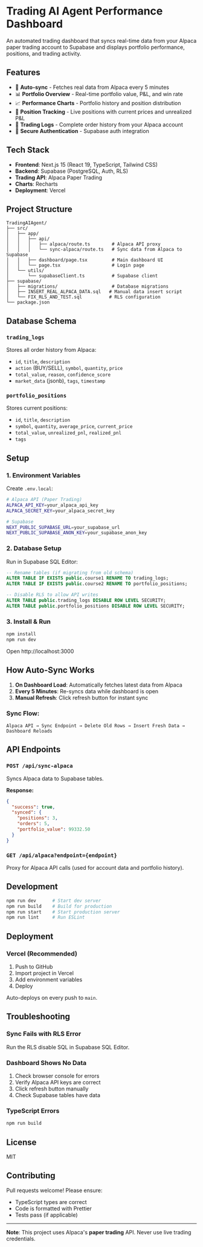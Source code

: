 # Trading AI Agent Performance Dashboard

An automated trading dashboard that syncs real-time data from your Alpaca paper trading account to Supabase and displays portfolio performance, positions, and trading activity.

## Features

- 🔄 **Auto-sync** - Fetches real data from Alpaca every 5 minutes
- 📊 **Portfolio Overview** - Real-time portfolio value, P&L, and win rate
- 📈 **Performance Charts** - Portfolio history and position distribution
- 💼 **Position Tracking** - Live positions with current prices and unrealized P&L
- 📝 **Trading Logs** - Complete order history from your Alpaca account
- 🔐 **Secure Authentication** - Supabase auth integration

## Tech Stack

- **Frontend**: Next.js 15 (React 19, TypeScript, Tailwind CSS)
- **Backend**: Supabase (PostgreSQL, Auth, RLS)
- **Trading API**: Alpaca Paper Trading
- **Charts**: Recharts
- **Deployment**: Vercel

## Project Structure

```
TradingAIAgent/
├── src/
│   ├── app/
│   │   ├── api/
│   │   │   ├── alpaca/route.ts        # Alpaca API proxy
│   │   │   └── sync-alpaca/route.ts   # Sync data from Alpaca to Supabase
│   │   ├── dashboard/page.tsx         # Main dashboard UI
│   │   └── page.tsx                   # Login page
│   └── utils/
│       └── supabaseClient.ts          # Supabase client
├── supabase/
│   ├── migrations/                    # Database migrations
│   ├── INSERT_REAL_ALPACA_DATA.sql   # Manual data insert script
│   └── FIX_RLS_AND_TEST.sql          # RLS configuration
└── package.json
```

## Database Schema

### `trading_logs`
Stores all order history from Alpaca:
- `id`, `title`, `description`
- `action` (BUY/SELL), `symbol`, `quantity`, `price`
- `total_value`, `reason`, `confidence_score`
- `market_data` (jsonb), `tags`, `timestamp`

### `portfolio_positions`
Stores current positions:
- `id`, `title`, `description`
- `symbol`, `quantity`, `average_price`, `current_price`
- `total_value`, `unrealized_pnl`, `realized_pnl`
- `tags`

## Setup

### 1. Environment Variables

Create `.env.local`:

```bash
# Alpaca API (Paper Trading)
ALPACA_API_KEY=your_alpaca_api_key
ALPACA_SECRET_KEY=your_alpaca_secret_key

# Supabase
NEXT_PUBLIC_SUPABASE_URL=your_supabase_url
NEXT_PUBLIC_SUPABASE_ANON_KEY=your_supabase_anon_key
```

### 2. Database Setup

Run in Supabase SQL Editor:

```sql
-- Rename tables (if migrating from old schema)
ALTER TABLE IF EXISTS public.course1 RENAME TO trading_logs;
ALTER TABLE IF EXISTS public.course2 RENAME TO portfolio_positions;

-- Disable RLS to allow API writes
ALTER TABLE public.trading_logs DISABLE ROW LEVEL SECURITY;
ALTER TABLE public.portfolio_positions DISABLE ROW LEVEL SECURITY;
```

### 3. Install & Run

```bash
npm install
npm run dev
```

Open http://localhost:3000

## How Auto-Sync Works

1. **On Dashboard Load**: Automatically fetches latest data from Alpaca
2. **Every 5 Minutes**: Re-syncs data while dashboard is open
3. **Manual Refresh**: Click refresh button for instant sync

### Sync Flow:
```
Alpaca API → Sync Endpoint → Delete Old Rows → Insert Fresh Data → Dashboard Reloads
```

## API Endpoints

### `POST /api/sync-alpaca`
Syncs Alpaca data to Supabase tables.

**Response:**
```json
{
  "success": true,
  "synced": {
    "positions": 3,
    "orders": 5,
    "portfolio_value": 99332.50
  }
}
```

### `GET /api/alpaca?endpoint={endpoint}`
Proxy for Alpaca API calls (used for account data and portfolio history).

## Development

```bash
npm run dev      # Start dev server
npm run build    # Build for production
npm run start    # Start production server
npm run lint     # Run ESLint
```

## Deployment

### Vercel (Recommended)

1. Push to GitHub
2. Import project in Vercel
3. Add environment variables
4. Deploy

Auto-deploys on every push to `main`.

## Troubleshooting

### Sync Fails with RLS Error
Run the RLS disable SQL in Supabase SQL Editor.

### Dashboard Shows No Data
1. Check browser console for errors
2. Verify Alpaca API keys are correct
3. Click refresh button manually
4. Check Supabase tables have data

### TypeScript Errors
```bash
npm run build
```

## License

MIT

## Contributing

Pull requests welcome! Please ensure:
- TypeScript types are correct
- Code is formatted with Prettier
- Tests pass (if applicable)

---

**Note**: This project uses Alpaca's **paper trading** API. Never use live trading credentials.
